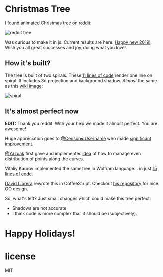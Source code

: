 Christmas Tree
===============

I found animated Christmas tree on reddit:

![reddit tree](http://i.imgur.com/Fy4S1jR.gif)

Was curious to make it in js. Current results are here: [Happy new  2019!](https://anvaka.github.io/atree/). Wish you all great successes and joy, doing what you love!

How it's built?
---------------
The tree is built of two spirals. These [11 lines of code](https://github.com/anvaka/atree/blob/2937249242a0204929aca45cdb8b937cfb5af3e5/index.js#L86-L97) render one line on spiral. It includes 3d projection and background shadow. _Almost_ the same as this [wiki image](http://en.wikipedia.org/wiki/File:ComplexSinInATimeAxe.gif):

![spiral](http://upload.wikimedia.org/wikipedia/commons/a/a5/ComplexSinInATimeAxe.gif)

It's almost perfect now
-----------------------

**EDIT:** Thank you reddit. With your help we made it almost perfect. You are awesome! 

Huge appreciation goes to [@CensoredUsername](https://github.com/CensoredUsername) who made [significant improvement](http://www.reddit.com/r/programming/comments/1tswai/t_sin_t_christmas_tree/cebhvu9). 

[@Yazuak](https://github.com/Yazuak) first gave and implemented [idea](http://www.reddit.com/r/programming/comments/1tswai/t_sin_t_christmas_tree/cebajpt) of how to manage even distribution of points along the curves.

Vitaliy Kaurov implemented the same tree in Wolfram language... in just [15 lines of code](http://community.wolfram.com/groups/-/m/t/175891).

[David Librera](https://github.com/davidlibrera) rewrote this in CoffeeScript. Checkout [his repository](https://github.com/davidlibrera/atree/tree/master/js/coffee) for nice OO design. 

So, what's left? Just small changes which could make this tree perfect:

* Shadows are not accurate
* I think code is more complex than it should be (subjectively).

# Happy Holidays!

# license

MIT

